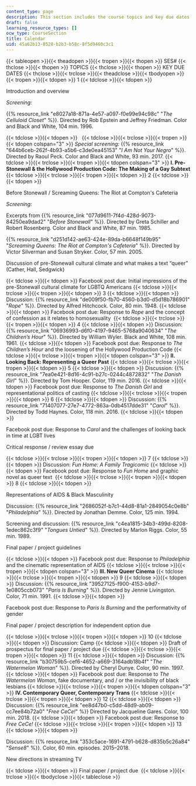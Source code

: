 ```yaml
---
content_type: page
description: This section includes the course topics and key due dates.
draft: false
learning_resource_types: []
ocw_type: CourseSection
title: Calendar
uid: 45a62b13-8528-b2b3-b58c-8f5d9460c3c1
---
```

{{< tableopen >}}{{< theadopen >}}{{< tropen >}}{{< thopen >}}
SES#
{{< thclose >}}{{< thopen >}}
TOPICS
{{< thclose >}}{{< thopen >}}
KEY DUE DATES
{{< thclose >}}{{< trclose >}}{{< theadclose >}}{{< tbodyopen >}}{{< tropen >}}{{< tdopen >}}
1
{{< tdclose >}}{{< tdopen >}}

Introduction and overview

_Screening:_ 

{{% resource_link "e8027a18-871a-4e57-a097-f0e99e94c98c" "_The Celluloid Closet_" %}}. Directed by Rob Epstein and Jeffrey Friedman. Color and Black and White, 104 min. 1996.

{{< tdclose >}}{{< tdopen >}}
 
{{< tdclose >}}{{< trclose >}}{{< tropen >}}{{< tdopen colspan="3" >}}
_Special screening:_ {{% resource_link "644b6ceb-262f-4b93-a5b6-c3de0ea45153" "_I Am Not Your Negro_" %}}. Directed by Raoul Peck. Color and Black and White, 93 min. 2017.
{{< tdclose >}}{{< trclose >}}{{< tropen >}}{{< tdopen colspan="3" >}}
**I. Pre-Stonewall & the Hollywood Production Code: The Making of a Gay Subtext**
{{< tdclose >}}{{< trclose >}}{{< tropen >}}{{< tdopen >}}
2
{{< tdclose >}}{{< tdopen >}}

Before Stonewall / Screaming Queens: The Riot at Compton's Cafeteria

_Screening:_

Excerpts from {{% resource_link "077d9611-7f4d-428d-9073-84250ea9dad2" "_Before Stonewall_" %}}. Directed by Greta Schiller and Robert Rosenberg. Color and Black and White, 87 min. 1985.

{{% resource_link "d251d142-ae63-424e-89da-b6648f149b95" "_Screaming Queens: The Riot at Compton's Cafeteria_" %}}. Directed by Victor Silverman and Susan Stryker. Color, 57 min. 2005.

Discussion of pre-Stonewall cultural climate and what makes a text “queer” (Cather, Hall, Sedgwick)

{{< tdclose >}}{{< tdopen >}}
Facebook post due: Initial impressions of the pre-Stonewall cultural climate for LGBTQ Americans
{{< tdclose >}}{{< trclose >}}{{< tropen >}}{{< tdopen >}}
3
{{< tdclose >}}{{< tdopen >}}
Discussion: {{% resource_link "de009f50-fb70-4560-b3d0-d5d18b786901" "_Rope_" %}}. Directed by Alfred Hitchcock. Color, 80 min. 1948.
{{< tdclose >}}{{< tdopen >}}
Facebook post due: Response to _Rope_ and the concept of confession as it relates to homosexuality 
{{< tdclose >}}{{< trclose >}}{{< tropen >}}{{< tdopen >}}
4
{{< tdclose >}}{{< tdopen >}}
Discussion: {{% resource_link "06936993-d6f0-4197-9465-5768a9040634" "_The Children’s Hour_" %}}. Directed by William Wyler. Black and White, 108 min. 1961.﻿
{{< tdclose >}}{{< tdopen >}}
Facebook post due: Response to _The Children’s Hour_ and the loosening of the Hollywood Production Code
{{< tdclose >}}{{< trclose >}}{{< tropen >}}{{< tdopen colspan="3" >}}
**II. Looking Back: Representing a Queer Past**
{{< tdclose >}}{{< trclose >}}{{< tropen >}}{{< tdopen >}}
5
{{< tdclose >}}{{< tdopen >}}
Discussion: {{% resource_link "7ea0e421-8d16-4c91-b27c-0244c4872832" "_The Danish Girl_" %}}. Directed by Tom Hooper. Color, 119 min. 2016.
{{< tdclose >}}{{< tdopen >}}
Facebook post due: Response to _The Danish Girl_ and representational politics of casting
{{< tdclose >}}{{< trclose >}}{{< tropen >}}{{< tdopen >}}
6
{{< tdclose >}}{{< tdopen >}}
Discussion: {{% resource_link "71407077-27e7-4772-863a-0db4517dde31" "_Carol_" %}}. Directed by Todd Haynes. Color, 118 min. 2016.
{{< tdclose >}}{{< tdopen >}}

Facebook post due: Response to _Carol_ and the challenges of looking back in time at LGBT lives 

Critical response / review essay due

{{< tdclose >}}{{< trclose >}}{{< tropen >}}{{< tdopen >}}
7
{{< tdclose >}}{{< tdopen >}}
Discussion: _Fun Home: A Family Tragicomic_
{{< tdclose >}}{{< tdopen >}}
Facebook post ﻿due: Response to _Fun Home_ and graphic novel as queer text 
{{< tdclose >}}{{< trclose >}}{{< tropen >}}{{< tdopen >}}
8
{{< tdclose >}}{{< tdopen >}}

Representations of AIDS & Black Masculinity

Discussion: {{% resource_link "2686052f-b7c1-44d8-81a1-2849054c0e8b" "_Philadelphia_" %}}. Directed by Jonathan Demme. Color, 125 min. 1994.

Screening and discussion: {{% resource_link "c4ea1815-34b3-499d-8208-1edec862c3f9" "_Tongues Untied_" %}}. Directed by Marlon Riggs. Color, 55 min. 1989.

Final paper / project guidelines

{{< tdclose >}}{{< tdopen >}}
Facebook post ﻿due: Response to _Philadelphia_ and the cinematic representation of AIDS
{{< tdclose >}}{{< trclose >}}{{< tropen >}}{{< tdopen colspan="3" >}}
**III. New Queer Cinema**
{{< tdclose >}}{{< trclose >}}{{< tropen >}}{{< tdopen >}}
9
{{< tdclose >}}{{< tdopen >}}
Discussion: {{% resource_link "39527125-f900-4153-b9d7-1e0805ccb073" "_Paris Is Burning_" %}}. Directed by Jennie Livingston. Color, 71 min. 1991.
{{< tdclose >}}{{< tdopen >}}

Facebook post due﻿: Response to _Paris Is Burning_ and the performativity of gender

Final paper / project description for independent option ﻿due

{{< tdclose >}}{{< trclose >}}{{< tropen >}}{{< tdopen >}}
10
{{< tdclose >}}{{< tdopen >}}
Discussion: Camp
{{< tdclose >}}{{< tdopen >}}
Draft of prospectus for final paper / project due
{{< tdclose >}}{{< trclose >}}{{< tropen >}}{{< tdopen >}}
11
{{< tdclose >}}{{< tdopen >}}
﻿Discussion: {{% resource_link "b30759b5-cef6-4652-a669-3164adb18b4f" "_The Watermelon Woman_" %}}_._ Directed by Cheryl Dunye. Color, 90 min. 1997.
{{< tdclose >}}{{< tdopen >}}
Facebook post due: Response to _The Watermelon Woman_, fake documentary, and / or the invisibility of black lesbians
{{< tdclose >}}{{< trclose >}}{{< tropen >}}{{< tdopen colspan="3" >}}
**IV. Contemporary Queer, Contemporary Trans**
{{< tdclose >}}{{< trclose >}}{{< tropen >}}{{< tdopen >}}
12
{{< tdclose >}}{{< tdopen >}}
Discussion: {{% resource_link "ee8d47b0-c5dd-48d9-ab09-cc7ee84b72a0" "_Free CeCe!_" %}} Directed by Jacqueline Gares. Color, 100 min. 2018.
{{< tdclose >}}{{< tdopen >}}
Facebook post due: Response to _Free CeCe!_
{{< tdclose >}}{{< trclose >}}{{< tropen >}}{{< tdopen >}}
13
{{< tdclose >}}{{< tdopen >}}

Discussion: {{% resource_link "353c5ace-1691-4791-b628-d835b5c26a84" "_Sense8_" %}}_._ Color, 60 min. episodes. 2015–2018.

New directions in streaming TV

{{< tdclose >}}{{< tdopen >}}
Final paper / project due 
{{< tdclose >}}{{< trclose >}}{{< tbodyclose >}}{{< tableclose >}}